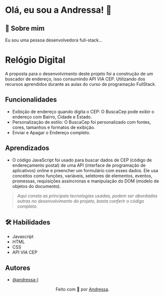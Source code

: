# Olá, eu sou a Andressa! 👋
## 🚀 Sobre mim
Eu sou uma pessoa desenvolvedora full-stack...

# Relógio Digital

A proposta para o desenvolvimento deste projeto foi a construção de um buscador de endereço, isso consumindo API VIA CEP. Utilizando dos recursos aprendidos durante as aulas do curso de programação FullStack.

## Funcionalidades

- Exibição de endereço quando digita o CEP: O BuscaCep pode exibir o endereço com Bairro, Cidade e Estado.
- Personalização de estilo: O BuscaCep foi personalizado com fontes, cores, tamanhos e formatos de exibição.
- Enviar e Apagar o Endereço completo.

## Aprendizados

- O código JavaScript foi usado para buscar dados de CEP (código de endereçamento postal) de uma API (interface de programação de aplicativos) online e preencher um formulário com esses dados. Ele usa conceitos como funções, variáveis, seletores de elementos, eventos, promessas, requisições assíncronas e manipulação do DOM (modelo de objetos do documento).

> <em>Aqui consta as principais tecnologias usadas, podem ser abordadas outras no desenvolvimento do projeto, basta conferir o código completo. </em>


## 🛠 Habilidades
- Javascript
- HTML 
- CSS
- API VIA CEP 

## Autores

- [@andressa-l](https://www.github.com/andressa-l)


<div align="center">Feito com 💜 por <a href="https://github.com/andressa-l">Andressa</a>.</div>
<br />